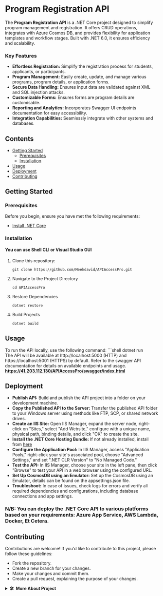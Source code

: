 # Program Registration API

The **Program Registration API** is a .NET Core project designed to simplify program management and registration. It offers CRUD operations, integrates with Azure Cosmos DB, and provides flexibility for application templates and workflow stages. Built with .NET 6.0, it ensures efficiency and scalability.
### Key Features

- **Effortless Registration:** Simplify the registration process for students, applicants, or participants.
- **Program Management:** Easily create, update, and manage various programs, program details, or application forms.
- **Secure Data Handling:** Ensures input data are validated against XML and SQL injection attacks.
- **Customizable Forms:** Ensures forms are program details are customisable.
- **Reporting and Analytics:** Incorporates Swagger UI endpoints documentation for easy accessibility.
- **Integration Capabilities:** Seamlessly integrate with other systems and databases.

## Contents

- [Getting Started](#getting-started)
  - [Prerequisites](#prerequisites)
  - [Installation](#installation)
- [Usage](#usage)
- [Deployment](#deployment)
- [Contributing](#contributing)

## Getting Started

### Prerequisites

Before you begin, ensure you have met the following requirements:

- [Install .NET Core](https://dotnet.microsoft.com/download)

### Installation
#### You can use Shell CLI or Visual Studio GUI
1. Clone this repository:

   ```shell
   git clone https://github.com/Meekdavid/APIAccessPro.git
2. Navigate to the Project Directory
   ```shell
   cd APIAccessPro
3. Restore Dependencies
    ```shell
    dotnet restore
4. Build Projects
    ```shell
    dotnet build 

## Usage
To run the API locally, use the following command:
    ```shell
    dotnet run  
The API will be available at http://localhost:5000 (HTTP) and https://localhost:5001 (HTTPS) by default. Refer to the swagger API documentation for details on available endpoints and usage.
**https://41.203.112.130/APIAccessPro/swagger/index.html**

## Deployment
- **Publish API:** Build and publish the API project into a folder on your development machine.
- **Copy the Published API to the Server:** Transfer the published API folder to your Windows server using methods like FTP, SCP, or shared network drives.
- **Create an IIS Site:** Open IIS Manager, expand the server node, right-click on "Sites," select "Add Website," configure with a unique name, physical path, binding details, and click "OK" to create the site.
- **Install the .NET Core Hosting Bundle:** If not already installed, install from [here](https://dotnet.microsoft.com/download/dotnet/thank-you/runtime-aspnetcore-6.0.0-windows-hosting-bundle-installer)
- **Configure the Application Pool:** In IIS Manager, access "Application Pools," right-click your site's associated pool, choose "Advanced Settings," and set ".NET CLR Version" to "No Managed Code."
- **Test the API:** In IIS Manager, choose your site in the left pane, then click "Browse" to test your API in a web browser using the configured URL.
- **Set Up CosmosDB using an Emulator:** Set up the CosmosDB using an Emulator, details can be found on the appsettings.json file.
- **Troubleshoot:** In case of issues, check logs for errors and verify all required dependencies and configurations, including database connections and app settings.
### **N/B:** You can deploy the .NET Core API to various platforms based on your requirements: Azure App Service, AWS Lambda, Docker, Et Cetera.

## Contributing
Contributions are welcome! If you'd like to contribute to this project, please follow these guidelines:
- Fork the repository.
- Create a new branch for your changes.
- Make your changes and commit them.
- Create a pull request, explaining the purpose of your changes.

<details>
  <summary><b>🛠️&nbsp;&nbsp;More&nbsp;About&nbsp;Project</b></summary>
  
### Author  
  * David Mboko | [Youtube](https://www.youtube.com/@davidmboko6502/featured) | [LinkedIn](https://www.linkedin.com/mwlite/in/david-mboko-25bb9019b) | [Academia](https://aksu.academia.edu/DavidMboko) |

### Resources
- [Click to View](https://dotnet.microsoft.com/en-us/learn)
</details>
